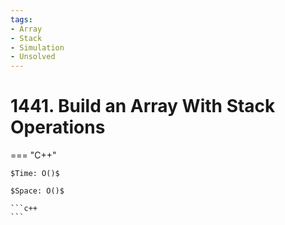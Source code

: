```yaml
---
tags:
- Array
- Stack
- Simulation
- Unsolved
---
```



# 1441. Build an Array With Stack Operations

=== "C++"

    $Time: O()$

    $Space: O()$

    ```c++
    ```